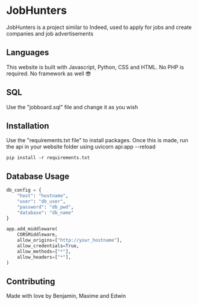 # JobHunters

JobHunters is a project similar to Indeed, used to apply for jobs and create companies and job advertisements


## Languages

This website is built with Javascript, Python, CSS and HTML. No PHP is required. No framework as well 😎


## SQL 

Use the "jobboard.sql" file and change it as you wish

## Installation

Use the "requirements.txt file"  to install packages. Once this is made, run the api in your website folder using uvicorn api:app --reload

```shell
pip install -r requirements.txt
```

## Database Usage

```python
db_config = {
    "host": "hostname",
    "user": "db_user",
    "password": "db_pwd",
    "database": "db_name"
}

app.add_middleware(
    CORSMiddleware,
    allow_origins=["http://your_hostname"],
    allow_credentials=True,
    allow_methods=["*"],
    allow_headers=["*"],
)
```


## Contributing

Made with love by Benjamin, Maxime and Edwin
